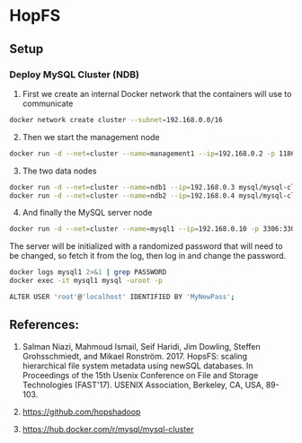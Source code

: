 
# HopFS

## Setup


### Deploy MySQL Cluster (NDB)

1. First we create an internal Docker network that the containers will use to communicate

```bash
docker network create cluster --subnet=192.168.0.0/16
```

2. Then we start the management node

```bash
docker run -d --net=cluster --name=management1 --ip=192.168.0.2 -p 1186:1186 mysql/mysql-cluster ndb_mgmd
```
  
3. The two data nodes

```bash
docker run -d --net=cluster --name=ndb1 --ip=192.168.0.3 mysql/mysql-cluster ndbd
docker run -d --net=cluster --name=ndb2 --ip=192.168.0.4 mysql/mysql-cluster ndbd
```

4. And finally the MySQL server node

```bash
docker run -d --net=cluster --name=mysql1 --ip=192.168.0.10 -p 3306:3306 -e MYSQL_ALLOW_EMPTY_PASSWORD=true -e MYSQL_DATABASE=metadb mysql/mysql-cluster mysqld
```

The server will be initialized with a randomized password that will need to be changed, so fetch it from the log, then log in and change the password. 

```bash
docker logs mysql1 2>&1 | grep PASSWORD
docker exec -it mysql1 mysql -uroot -p

ALTER USER 'root'@'localhost' IDENTIFIED BY 'MyNewPass';
```

## References:

1. Salman Niazi, Mahmoud Ismail, Seif Haridi, Jim Dowling, Steffen Grohsschmiedt, and Mikael Ronström. 2017. HopsFS: scaling hierarchical file system metadata using newSQL databases. In Proceedings of the 15th Usenix Conference on File and Storage Technologies (FAST'17). USENIX Association, Berkeley, CA, USA, 89-103.

2. https://github.com/hopshadoop

3. https://hub.docker.com/r/mysql/mysql-cluster
